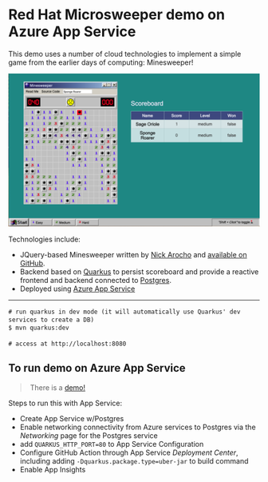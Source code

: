 Red Hat Microsweeper demo on Azure App Service
==========================

This demo uses a number of cloud technologies to implement a simple game from the earlier days of computing: Minesweeper!

![Screenshot](docs/microsweeper.png)

Technologies include:

* JQuery-based Minesweeper written by [Nick Arocho](http://www.nickarocho.com/) and [available on GitHub](https://github.com/nickarocho/minesweeper).
* Backend based on [Quarkus](https://quarkus.io) to persist scoreboard and provide a reactive frontend and backend connected to [Postgres](https://azure.microsoft.com/en-us/services/postgresql/).
* Deployed using [Azure App Service](https://azure.microsoft.com/en-us/services/app-service/)

-----------
```
# run quarkus in dev mode (it will automatically use Quarkus' dev services to create a DB)
$ mvn quarkus:dev

# access at http://localhost:8080
```

To run demo on Azure App Service
-----------
> There is a [demo!](https://www.youtube.com/watch?v=xBDT4gbcdIk)

Steps to run this with App Service:

* Create App Service w/Postgres
* Enable networking connectivity from Azure services to Postgres via the _Networking_ page for the Postgres service
* add `QUARKUS_HTTP_PORT=80` to App Service Configuration
* Configure GitHub Action through App Service _Deployment Center_, including adding `-Dquarkus.package.type=uber-jar` to build command
* Enable App Insights
